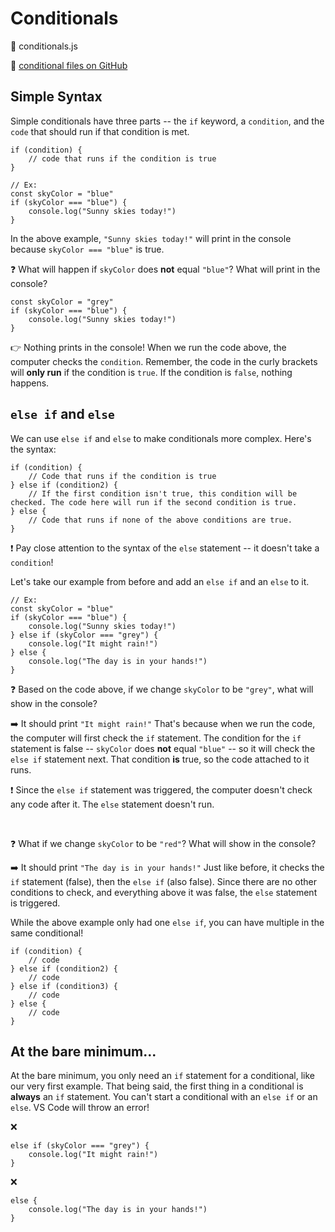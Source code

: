 # Conditionals

📂 conditionals.js

🔗 [conditional files on GitHub](https://github.com/Lasseignejk/DC-Notes/tree/main/JS/conditionals)

## Simple Syntax

Simple conditionals have three parts -- the `if` keyword, a `condition`, and the `code` that should run if that condition is met.

    if (condition) {
        // code that runs if the condition is true
    }

    // Ex:
    const skyColor = "blue"
    if (skyColor === "blue") {
        console.log("Sunny skies today!")
    }

In the above example, `"Sunny skies today!"` will print in the console because `skyColor === "blue"` is true.

❓ What will happen if `skyColor` does <strong>not</strong> equal `"blue"`? What will print in the console?

    const skyColor = "grey"
    if (skyColor === "blue") {
        console.log("Sunny skies today!")
    }

👉 Nothing prints in the console! When we run the code above, the computer checks the `condition`. Remember, the code in the curly brackets will <strong>only run</strong> if the condition is `true`. If the condition is `false`, nothing happens.

## `else if` and `else`

We can use `else if` and `else` to make conditionals more complex. Here's the syntax:

    if (condition) {
        // Code that runs if the condition is true
    } else if (condition2) {
        // If the first condition isn't true, this condition will be checked. The code here will run if the second condition is true.
    } else {
        // Code that runs if none of the above conditions are true.
    }

❗ Pay close attention to the syntax of the `else` statement -- it doesn't take a `condition`!

Let's take our example from before and add an `else if` and an `else` to it.

    // Ex:
    const skyColor = "blue"
    if (skyColor === "blue") {
        console.log("Sunny skies today!")
    } else if (skyColor === "grey") {
        console.log("It might rain!")
    } else {
        console.log("The day is in your hands!")
    }

❓ Based on the code above, if we change `skyColor` to be `"grey"`, what will show in the console?

➡️ It should print `"It might rain!"` That's because when we run the code, the computer will first check the `if` statement. The condition for the `if` statement is false -- `skyColor` does <strong>not</strong> equal `"blue"` -- so it will check the `else if` statement next. That condition <strong>is</strong> true, so the code attached to it runs.

❗ Since the `else if` statement was triggered, the computer doesn't check any code after it. The `else` statement doesn't run.

<br>

❓ What if we change `skyColor` to be `"red"`? What will show in the console?

➡️ It should print `"The day is in your hands!"` Just like before, it checks the `if` statement (false), then the `else if` (also false). Since there are no other conditions to check, and everything above it was false, the `else` statement is triggered.

While the above example only had one `else if`, you can have multiple in the same conditional!

    if (condition) {
        // code
    } else if (condition2) {
        // code
    } else if (condition3) {
        // code
    } else {
        // code
    }

## At the bare minimum...

At the bare minimum, you only need an `if` statement for a conditional, like our very first example. That being said, the first thing in a conditional is <strong>always</strong> an `if` statement. You can't start a conditional with an `else if` or an `else`. VS Code will throw an error!

❌

    else if (skyColor === "grey") {
        console.log("It might rain!")
    }

❌

    else {
        console.log("The day is in your hands!")
    }
